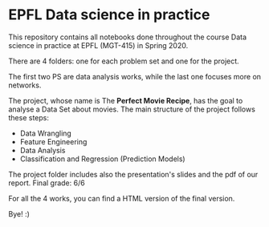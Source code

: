 # EPFL Data science in practice 
This repository contains all notebooks done throughout the course Data science in practice at EPFL (MGT-415) in Spring 2020.

There are 4 folders: one for each problem set and one for the project.

The first two PS are data analysis works, while the last one focuses more on networks.

The project, whose name is The **Perfect Movie Recipe**, has the goal to analyse a Data Set about movies. The main structure of the project follows these steps:

- Data Wrangling
- Feature Engineering
- Data Analysis
- Classification and Regression (Prediction Models)

The project folder includes also the presentation's slides and the pdf of our report. Final grade: 6/6

For all the 4 works, you can find a HTML version of the final version. 

Bye! :)
